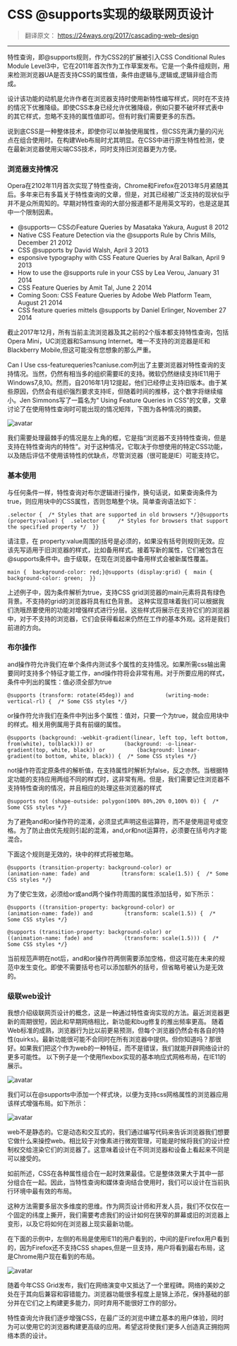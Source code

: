 # CSS @supports实现的级联网页设计

> 翻译原文： https://24ways.org/2017/cascading-web-design


---

特性查询，即@supports规则，作为CSS2的扩展被引入CSS Conditional Rules Module Level3中，它在2011年首次作为工作草案发布。它是一个条件组规则，用来检测浏览器UA是否支持CSS的属性值，条件由逻辑与,逻辑或,逻辑非组合而成。

设计该功能的动机是允许作者在浏览器支持时使用新特性编写样式，同时在不支持的情况下优雅降级。即使CSS本身已经允许优雅降级，例如只要不破坏样式表中的其它样式，忽略不支持的属性值即可。但有时我们需要更多的东西。

说到底CSS是一种整体技术，即使你可以单独使用属性，但CSS充满力量的闪光点在组合使用时。在构建Web布局时尤其明显。在CSS中进行原生特性检测，使在最新浏览器使用尖端CSS技术，同时支持旧浏览器更为方便。

###   浏览器支持情况
Opera在2102年11月首次实现了特性查询，Chrome和Firefox在2013年5月紧随其后。多年来已有多篇关于特性查询的文章，但是，对其已经被广泛支持的现状似乎并不是众所周知的。早期对特性查询的大部分报道都不是用英文写的，也是这是其中一个限制因素。

- @supports― CSSのFeature Queries by Masataka Yakura, August 8 2012
- Native CSS Feature Detection via the  @supports Rule by Chris Mills, December 21 2012
- CSS  @supports by David Walsh, April 3 2013
- esponsive typography with CSS Feature Queries by Aral Balkan, April 9 2013
- How to use the @supports rule in your CSS by Lea Verou, January 31 2014
- CSS Feature Queries by Amit Tal, June 2 2014
- Coming Soon: CSS Feature Queries by Adobe Web Platform Team, August 21 2014
- CSS feature queries mittels @supports by Daniel Erlinger, November 27 2014

截止2017年12月，所有当前主流浏览器及其之前的2个版本都支持特性查询，包括Opera Mini，UC浏览器和Samsung Internet。唯一不支持的浏览器是IE和Blackberry Mobile,但这可能没有您想象的那么严重。

Can I Use css-featurequeries?caniuse.com列出了主要浏览器对特性查询的支持情况。当然，仍然有相当多的组织需要IE的支持。微软仍然继续支持IE11用于Windows7,8,10。然而，自2016年1月12提起，他们已经停止支持旧版本。由于某些原因，仍然会有组织强烈要求支持IE，但随着时间的推移，这个数字将继续缩小。Jen Simmons写了一篇名为“ Using Feature Queries in CSS”的文章，文章讨论了在使用特性查询时可能出现的情况矩阵，下图为各种情况的摘要。

![avatar](/images/1.png)

我们需要处理最棘手的情况是左上角的框，它是指“浏览器不支持特性查询，但是支持在特性查询内的特性”。对于这种情况，它取决于你想使用的特定CSS功能，以及随后评估不使用该特性的优缺点，尽管浏览器（很可能是IE）可能支持它。

###   基本使用
与任何条件一样，特性查询对布尔逻辑进行操作，换句话说，如果查询条件为true，则应用块中的CSS属性，否则忽略整个块。简单查询语法如下：


```
.selector {  /* Styles that are supported in old browsers */}@supports (property:value) {  .selector {    /* Styles for browsers that support the specified property */  }}
```

请注意，在 property:value周围的括号是必须的，如果没有括号则规则无效。应该先写适用于旧浏览器的样式，比如备用样式。接着写新的属性，它们被包含在@supports条件中。由于级联，在现在浏览器中备用样式会被新属性覆盖。


```
main {  background-color: red;}@supports (display:grid) {  main {    background-color: green;  }}
```
上述例子中，因为条件解析为true，支持CSS grid浏览器的main元素将具有绿色背景。不支持的grid的浏览器将具有红色背景。
这种实现意味着我们可以根据我们洗哦昂要使用的功能对增强样式进行分层。这些样式将展示在支持它们的浏览器中，对于不支持的浏览器，它们会获得看起来仍然在工作的基本外观。这将是我们前进的方向。

###   布尔操作
and操作符允许我们在单个条件内测试多个属性的支持情况。如果所需css输出需要同时支持多个特征才能工作，and操作符将会非常有用。对于所要应用的样式，条件中列出的属性：值必须全部为true

```
@supports (transform: rotate(45deg)) and          (writing-mode: vertical-rl) {  /* Some CSS styles */}
```
or操作符允许我们在条件中列出多个属性：值对，只要一个为true，就会应用块中的样式。相关用例属用于具有前缀的属性。

```
@supports (background: -webkit-gradient(linear, left top, left bottom, from(white), to(black))) or          (background: -o-linear-gradient(top, white, black)) or          (background: linear-gradient(to bottom, white, black)) {  /* Some CSS styles */}
```
not操作符否定原条件的解析值，在支持属性时解析为false，反之亦然。当根据特定功能的支持应用两组不同的样式时，这非常有用。但是，我们需要记住浏览器不支持特性查询的情况，并且相应的处理这些浏览器的样式

```
@supports not (shape-outside: polygon(100% 80%,20% 0,100% 0)) {  /* Some CSS styles */}
```
为了避免and和or操作符的混淆，必须显式声明这些运算符，而不是使用逗号或空格。为了防止由优先规则引起的混淆，and,or和not运算符，必须要在括号内才能混合。

下面这个规则是无效的，块中的样式将被忽略。
```
@supports (transition-property: background-color) or          (animation-name: fade) and          (transform: scale(1.5)) {  /* Some CSS styles */}
```
为了使它生效，必须给or或and两个操作符周围的属性添加括号，如下所示：


```
@supports ((transition-property: background-color) or          (animation-name: fade)) and          (transform: scale(1.5)) {  /* Some CSS styles */}
```

```
@supports (transition-property: background-color) or          ((animation-name: fade) and          (transform: scale(1.5))) {  /* Some CSS styles */}
```
当前规范声明在not后，and和or操作符两侧需要添加空格，但这可能在未来的规范中发生变化。即使不需要括号也可以添加额外的括号，但省略号被认为是无效的。
###   级联web设计

我想介绍级联网页设计的概念，这是一种通过特性查询实现的方法。最近浏览器更新的周期很短，因此和早期网络相比，新功能和bug修复的推出频率更高。
随着Web标准的成熟，浏览器行为比以前更易预测，但每个浏览器仍然会有各自的特性(quirks)。最新功能很可能不会同时在所有浏览器中提供。但你知道吗？那很好。如果我们把这个作为web的一种特征，而不是错误，我们就能开辟网络设计的更多可能性。
以下例子是一个使用flexbox实现的基本响应式网格布局，在IE11的展示。

![avatar](/images/2.png)

我们可以在@supports中添加一个样式块，以便为支持css网格属性的浏览器应用该样式增强布局。如下所示：

![avatar](/images/3.png)

web不是静态的。它是动态和交互式的，我们通过编写代码来告诉浏览器我们想要它做什么来操控web。相比较于对像素进行微观管理，可能是时候将我们的设计控制权交给渲染它们的浏览器了。这意味着设计在不同浏览器和设备上看起来不同是可以接受的。

如前所述，CSS在各种属性组合在一起时效果最佳。它是整体效果大于其中一部分组合在一起。因此，当特性查询和媒体查询结合使用时，我们可以设计在当前执行环境中最有效的布局。

这种方法需要多层次多维度的思维。作为网页设计师和开发人员，我们不仅仅在一个固定的纬度上撕开，我们需要考虑我们的设计如何在狭窄的屏幕或旧的浏览器上变形，以及它将如何在浏览器上现实最新功能。

在下面的示例中，左侧的布局是使用IE11的用户看到的，中间的是Firefox用户看到的，因为Firefox还不支持CSS shapes,但是一旦支持，用户将看到最右布局，这是Chrome用户现在看到的布局。

![avatar](/images/4.png)

随着今年CSS Grid发布，我们在网络演变中又抵达了一个里程碑。网络的美妙之处在于其向后兼容和容错能力。浏览器功能很多程度上是锦上添花，保持基础的部分并在它们之上构建更多能力，同时弃用不能很好工作的部分。

特性查询允许我们逐步增强CSS，在最广泛的浏览中建立基本的用户体验，同时为可以使用它的浏览器构建更高级的应用。希望这将使我们更多人创造真正拥抱网络本质的设计。
